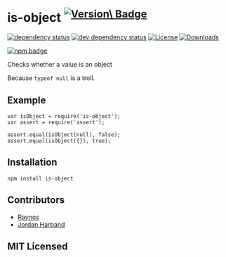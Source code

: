 is-object <sup>[![Version\ Badge](http://versionbadg.es/inspect-js/is-object.svg)](https://npmjs.org/package/is-object)</sup>
=============================================================================================================================

[![dependency status](http://david-dm.org/inspect-js/is-object/status.svg)](http://david-dm.org/inspect-js/is-object) [![dev dependency status](https://david-dm.org/inspect-js/is-object/dev-status.svg)](https://david-dm.org/inspect-js/is-object#info=devDependencies) [![License](http://img.shields.io/npm/l/is-object.svg)](LICENSE) [![Downloads](http://img.shields.io/npm/dm/is-object.svg)](http://npm-stat.com/charts.html?package=is-object)

[![npm badge](https://nodei.co/npm/is-object.png?downloads=true&stars=true)](https://npmjs.org/package/is-object)

Checks whether a value is an object

Because `typeof null` is a troll.

Example
-------

    var isObject = require('is-object');
    var assert = require('assert');

    assert.equal(isObject(null), false);
    assert.equal(isObject({}), true);

Installation
------------

`npm install is-object`

Contributors
------------

-   [Raynos](https://github.com/Raynos)
-   [Jordan Harband](https://github.com/ljharb)

MIT Licensed
------------

